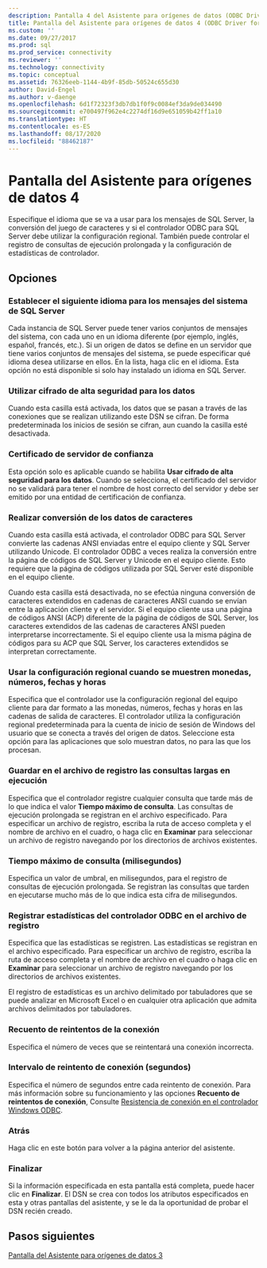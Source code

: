 ```yaml
---
description: Pantalla 4 del Asistente para orígenes de datos (ODBC Driver for SQL Server)
title: Pantalla del Asistente para orígenes de datos 4 (ODBC Driver for SQL Server) | Microsoft Docs
ms.custom: ''
ms.date: 09/27/2017
ms.prod: sql
ms.prod_service: connectivity
ms.reviewer: ''
ms.technology: connectivity
ms.topic: conceptual
ms.assetid: 76326eeb-1144-4b9f-85db-50524c655d30
author: David-Engel
ms.author: v-daenge
ms.openlocfilehash: 6d1f72323f3db7db1f0f9c0084ef3da9de034490
ms.sourcegitcommit: e700497f962e4c2274df16d9e651059b42ff1a10
ms.translationtype: HT
ms.contentlocale: es-ES
ms.lasthandoff: 08/17/2020
ms.locfileid: "88462187"
---
```

# <a name="data-source-wizard-screen-4"></a>Pantalla del Asistente para orígenes de datos 4

Especifique el idioma que se va a usar para los mensajes de SQL Server, la conversión del juego de caracteres y si el controlador ODBC para SQL Server debe utilizar la configuración regional. También puede controlar el registro de consultas de ejecución prolongada y la configuración de estadísticas de controlador.

## <a name="options"></a>Opciones

### <a name="change-the-language-of-sql-server-system-messages-to"></a>Establecer el siguiente idioma para los mensajes del sistema de SQL Server

Cada instancia de SQL Server puede tener varios conjuntos de mensajes del sistema, con cada uno en un idioma diferente (por ejemplo, inglés, español, francés, etc.). Si un origen de datos se define en un servidor que tiene varios conjuntos de mensajes del sistema, se puede especificar qué idioma desea utilizarse en ellos. En la lista, haga clic en el idioma. Esta opción no está disponible si solo hay instalado un idioma en SQL Server.

### <a name="use-strong-encryption-for-data"></a>Utilizar cifrado de alta seguridad para los datos

Cuando esta casilla está activada, los datos que se pasan a través de las conexiones que se realizan utilizando este DSN se cifran. De forma predeterminada los inicios de sesión se cifran, aun cuando la casilla esté desactivada.

### <a name="trust-server-certificate"></a>Certificado de servidor de confianza

Esta opción solo es aplicable cuando se habilita **Usar cifrado de alta seguridad para los datos**. Cuando se selecciona, el certificado del servidor no se validará para tener el nombre de host correcto del servidor y debe ser emitido por una entidad de certificación de confianza. 

### <a name="perform-translation-for-character-data"></a>Realizar conversión de los datos de caracteres

Cuando esta casilla está activada, el controlador ODBC para SQL Server convierte las cadenas ANSI enviadas entre el equipo cliente y SQL Server utilizando Unicode. El controlador ODBC a veces realiza la conversión entre la página de códigos de SQL Server y Unicode en el equipo cliente. Esto requiere que la página de códigos utilizada por SQL Server esté disponible en el equipo cliente.

Cuando esta casilla está desactivada, no se efectúa ninguna conversión de caracteres extendidos en cadenas de caracteres ANSI cuando se envían entre la aplicación cliente y el servidor. Si el equipo cliente usa una página de códigos ANSI (ACP) diferente de la página de códigos de SQL Server, los caracteres extendidos de las cadenas de caracteres ANSI pueden interpretarse incorrectamente. Si el equipo cliente usa la misma página de códigos para su ACP que SQL Server, los caracteres extendidos se interpretan correctamente.

### <a name="use-regional-settings-when-outputting-currency-numbers-dates-and-times"></a>Usar la configuración regional cuando se muestren monedas, números, fechas y horas

Especifica que el controlador use la configuración regional del equipo cliente para dar formato a las monedas, números, fechas y horas en las cadenas de salida de caracteres. El controlador utiliza la configuración regional predeterminada para la cuenta de inicio de sesión de Windows del usuario que se conecta a través del origen de datos. Seleccione esta opción para las aplicaciones que solo muestran datos, no para las que los procesan.

### <a name="save-long-running-queries-to-the-log-file"></a>Guardar en el archivo de registro las consultas largas en ejecución

Especifica que el controlador registre cualquier consulta que tarde más de lo que indica el valor **Tiempo máximo de consulta**. Las consultas de ejecución prolongada se registran en el archivo especificado. Para especificar un archivo de registro, escriba la ruta de acceso completa y el nombre de archivo en el cuadro, o haga clic en **Examinar** para seleccionar un archivo de registro navegando por los directorios de archivos existentes.

### <a name="long-query-time-milliseconds"></a>Tiempo máximo de consulta (milisegundos)

Especifica un valor de umbral, en milisegundos, para el registro de consultas de ejecución prolongada. Se registran las consultas que tarden en ejecutarse mucho más de lo que indica esta cifra de milisegundos.

### <a name="log-odbc-driver-statistics-to-the-log-file"></a>Registrar estadísticas del controlador ODBC en el archivo de registro

Especifica que las estadísticas se registren. Las estadísticas se registran en el archivo especificado. Para especificar un archivo de registro, escriba la ruta de acceso completa y el nombre de archivo en el cuadro o haga clic en **Examinar** para seleccionar un archivo de registro navegando por los directorios de archivos existentes.

El registro de estadísticas es un archivo delimitado por tabuladores que se puede analizar en Microsoft Excel o en cualquier otra aplicación que admita archivos delimitados por tabuladores.

### <a name="connect-retry-count"></a>Recuento de reintentos de la conexión

Especifica el número de veces que se reintentará una conexión incorrecta.

### <a name="connect-retry-interval-seconds"></a>Intervalo de reintento de conexión (segundos)

Especifica el número de segundos entre cada reintento de conexión. Para más información sobre su funcionamiento y las opciones **Recuento de reintentos de conexión**, Consulte [Resistencia de conexión en el controlador Windows ODBC](../../../connect/odbc/windows/connection-resiliency-in-the-windows-odbc-driver.md).

### <a name="back"></a>Atrás

Haga clic en este botón para volver a la página anterior del asistente.

### <a name="finish"></a>Finalizar

Si la información especificada en esta pantalla está completa, puede hacer clic en **Finalizar**. El DSN se crea con todos los atributos especificados en esta y otras pantallas del asistente, y se le da la oportunidad de probar el DSN recién creado.

## <a name="next-steps"></a>Pasos siguientes

[Pantalla del Asistente para orígenes de datos 3](../../../connect/odbc/windows/dsn-wizard-3.md)
